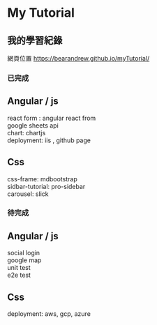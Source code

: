 # My Tutorial  

## 我的學習紀錄  

網頁位置 https://bearandrew.github.io/myTutorial/

### 已完成  

## Angular / js
react form : angular react from  
google sheets api  
chart: chartjs  
deployment: iis , github page  

## Css
css-frame: mdbootstrap  
sidbar-tutorial: pro-sidebar  
carousel: slick  

### 待完成  

## Angular / js
social login  
google map  
unit test  
e2e test  


## Css
deployment: aws, gcp, azure  
